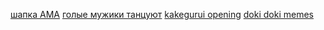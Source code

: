 [шапка AMA](https://www.youtube.com/watch?v=1fGKbu53OeA)
[голые мужики танцуют](https://www.youtube.com/watch?v=foEDIiSNbAY)
[kakegurui opening](https://www.youtube.com/watch?v=wnfQCqrR0Kc)
[doki doki memes](https://www.youtube.com/watch?v=CwswdvKO3xw)
